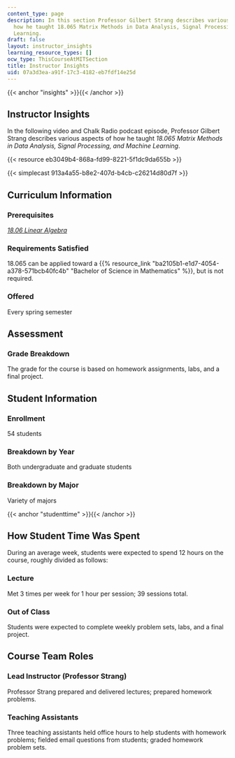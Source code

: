 ```yaml
---
content_type: page
description: In this section Professor Gilbert Strang describes various aspects of
  how he taught 18.065 Matrix Methods in Data Analysis, Signal Processing, and Machine
  Learning.
draft: false
layout: instructor_insights
learning_resource_types: []
ocw_type: ThisCourseAtMITSection
title: Instructor Insights
uid: 07a3d3ea-a91f-17c3-4182-eb7fdf14e25d
---
```

{{< anchor "insights" >}}{{< /anchor >}}

## Instructor Insights

In the following video and Chalk Radio podcast episode, Professor Gilbert Strang describes various aspects of how he taught _18.065 Matrix Methods in Data Analysis, Signal Processing, and Machine Learning_.

{{< resource eb3049b4-868a-fd99-8221-5f1dc9da655b >}}

{{< simplecast 913a4a55-b8e2-407d-b4cb-c26214d80d7f >}}

## Curriculum Information

### Prerequisites

[_18.06 Linear Algebra_](/courses/18-06sc-linear-algebra-fall-2011)

### Requirements Satisfied

18.065 can be applied toward a {{% resource_link "ba2105b1-e1d7-4054-a378-571bcb40fc4b" "Bachelor of Science in Mathematics" %}}, but is not required.

### Offered

Every spring semester

## Assessment

### Grade Breakdown

The grade for the course is based on homework assignments, labs, and a final project.

## Student Information

### Enrollment

54 students

### Breakdown by Year

Both undergraduate and graduate students

### Breakdown by Major

Variety of majors

{{< anchor "studenttime" >}}{{< /anchor >}}

## How Student Time Was Spent

During an average week, students were expected to spend 12 hours on the course, roughly divided as follows:

### Lecture

Met 3 times per week for 1 hour per session; 39 sessions total.

### Out of Class

Students were expected to complete weekly problem sets, labs, and a final project.

## Course Team Roles

### Lead Instructor (Professor Strang)

Professor Strang prepared and delivered lectures; prepared homework problems.

### Teaching Assistants 

Three teaching assistants held office hours to help students with homework problems; fielded email questions from students; graded homework problem sets.